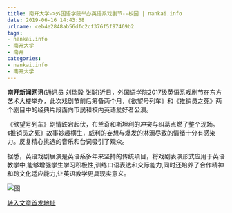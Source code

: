 ```yaml
---
title: 南开大学->外国语学院举办英语系戏剧节--校园 | nankai.info
date: 2019-06-16 14:43:38
urlname: ceb4e2848ab56dfc2cf376f5f97469b2
tags: 
- nankai.info
- 南开大学
- 南开
categories:
- nankai.info
- 南开大学
---
```



**南开新闻网讯**(通讯员 刘瑞毅 张聪)近日，外国语学院2017级英语系戏剧节在东方艺术大楼举办，此次戏剧节前后筹备两个月，《欲望号列车》和《推销员之死》两个剧目中的经典片段面向市民和校内英语爱好者公演。

《欲望号列车》剧情跌宕起伏，布兰奇和斯坦利的冲突与纠葛点燃了整个现场。《推销员之死》故事妙趣横生，威利的妄想与爆发的淋漓尽致的情绪十分有感染力。反复精心挑选的音乐和台词吸引了观众。

据悉，英语戏剧展演是英语系多年来坚持的传统项目，将戏剧表演形式应用于英语教学中,能够增强学生学习积极性,训练口语表达和交际能力,同时还培养了合作精神和跨文化适应能力,让英语教学更具现实意义。



![图](http://news.nankai.edu.cn/pic/0/00/35/99/359944_669922.jpg)

[转入文章首发地址](http://news.nankai.edu.cn/qqxy/system/2019/06/16/000457794.shtml)